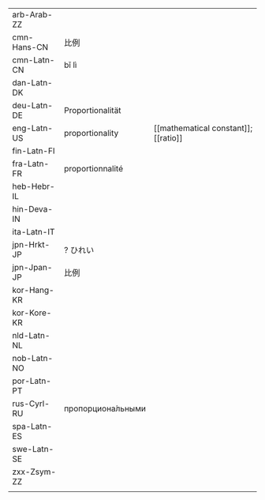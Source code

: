 | | | |
|-|-|-|
| arb-Arab-ZZ |  |  |
| cmn-Hans-CN | 比例 |  |
| cmn-Latn-CN | bǐ lì |  |
| dan-Latn-DK |  |  |
| deu-Latn-DE | Proportionalität |  |
| eng-Latn-US | proportionality | [[mathematical constant]]; [[ratio]] |
| fin-Latn-FI |  |  |
| fra-Latn-FR | proportionnalité |  |
| heb-Hebr-IL |  |  |
| hin-Deva-IN |  |  |
| ita-Latn-IT |  |  |
| jpn-Hrkt-JP | ? ひれい |  |
| jpn-Jpan-JP | 比例 |  |
| kor-Hang-KR |  |  |
| kor-Kore-KR |  |  |
| nld-Latn-NL |  |  |
| nob-Latn-NO |  |  |
| por-Latn-PT |  |  |
| rus-Cyrl-RU | пропорциона́льными |  |
| spa-Latn-ES |  |  |
| swe-Latn-SE |  |  |
| zxx-Zsym-ZZ |  |  |
|  |  |  |
